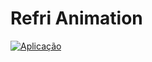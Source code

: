 # Refri Animation

[![Aplicação](https://img.shields.io/badge/Aplicação-RefriAnimation-FF4500?style=flat-square)](https://refrianimationjop.netlify.app/)